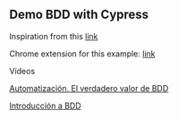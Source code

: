 ## Demo BDD with Cypress

Inspiration from this [link](https://www.rb2.nl/en/university/how-to-use-cypress-with-cucumber-plugin)

Chrome extension for this example: [link](https://chrome.google.com/webstore/detail/cypress-scenario-recorder/fmpgoobcionmfneadjapdabmjfkmfekb?hl=en)

Videos

[Automatización. El verdadero valor de BDD](https://www.youtube.com/watch?v=hJZqFv81qas) 

[Introducción a BDD](https://www.youtube.com/watch?v=UHLccW0Ps54) 
